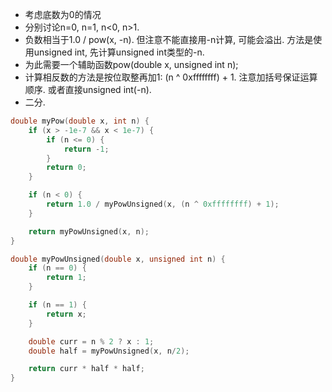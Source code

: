 - 考虑底数为0的情况
- 分别讨论n=0, n=1, n<0, n>1.
- 负数相当于1.0 / pow(x, -n). 但注意不能直接用-n计算, 可能会溢出. 方法是使用unsigned int, 先计算unsigned int类型的-n.
- 为此需要一个辅助函数pow(double x, unsigned int n);
- 计算相反数的方法是按位取整再加1: (n ^ 0xffffffff) + 1. 注意加括号保证运算顺序. 或者直接unsigned int(-n).
- 二分.

```c
double myPow(double x, int n) {
	if (x > -1e-7 && x < 1e-7) {
		if (n <= 0) {
			return -1;
		}
		return 0;
	}

	if (n < 0) {
		return 1.0 / myPowUnsigned(x, (n ^ 0xffffffff) + 1);
	}

	return myPowUnsigned(x, n);
}

double myPowUnsigned(double x, unsigned int n) {
	if (n == 0) {
		return 1;
	}

	if (n == 1) {
		return x;
	}

	double curr = n % 2 ? x : 1;
	double half = myPowUnsigned(x, n/2);

	return curr * half * half;
}
```